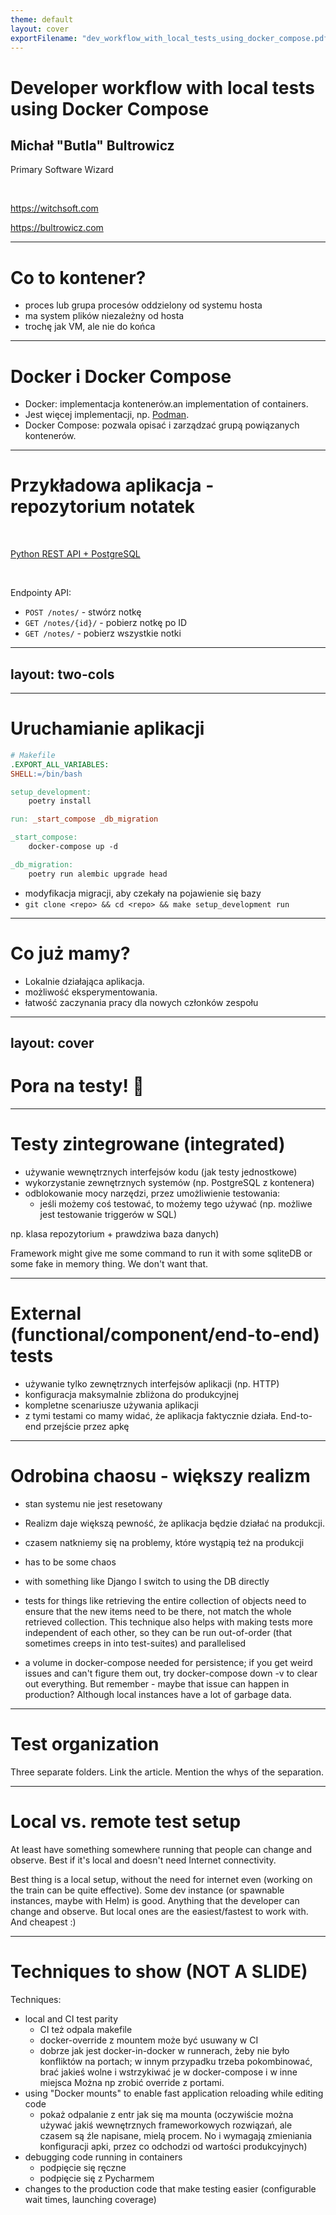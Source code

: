 ```yaml
---
theme: default
layout: cover
exportFilename: "dev_workflow_with_local_tests_using_docker_compose.pdf"
---
```


# Developer workflow with local tests using Docker Compose

## Michał "Butla" Bultrowicz

Primary Software Wizard

<br/>

https://witchsoft.com

https://bultrowicz.com

<!--
I'm Michał, I'm the Primary Software Wizard at WitchSoft, my company.

The title is not more made up and pompous that something like "Chief Executive Officer", I think.

In the recent past I did hollistic backends (with tests, reliability, metrics, alerts, infrastructure, etc.),
now I'm trying to start a business providing software directly to end-users.

I have twitter and everything, it's on my website. I hope to put out more educational "content" in the future.
-->

---

# Co to kontener?

- proces lub grupa procesów oddzielony od systemu hosta
- ma system plików niezależny od hosta
- trochę jak VM, ale nie do końca

<!--
Mam nadzieję, że wiecie już czym są kontenery, ale na wszelki wypadek dam minimalne wprowadzenie.

A short but more technical answer
- A process or a group of processes running in a process namespace, with a separate user-space.
- It runs on the host's kernel, in a process namespace separated from the host's processes.
- It contains:
  - application code
  - system components (e.g. libraries) required by the app code
  - doesn't contain a Linux kernel.
- Windows and MacOS need a Linux VM to use containers.
-->

---

# Docker i Docker Compose

- Docker: implementacja kontenerów.an implementation of containers.
- Jest więcej implementacji, np. [Podman](https://podman.io/).
- Docker Compose: pozwala opisać i zarządzać grupą powiązanych kontenerów.

<!--
Again, I hope you already know this, but this is a bare-bones explanation.
-->

---

# Przykładowa aplikacja - repozytorium notatek

<br/>

[Python REST API + PostgreSQL](https://github.com/butla/experiments/tree/master/testing__quality_assurance/sample_backend_app)

<br/>

Endpointy API:
- `POST /notes/` - stwórz notkę
- `GET /notes/{id}/` - pobierz notkę po ID
- `GET /notes/` - pobierz wszystkie notki

<!--
Apka moja pod linkiem. Znajdziecie tam trochę więcej szczegółów niż zawarłem na prezentacji.

Zamiast Postgresa mógłby być jakiś inny system, lub kilka. Kafka, Redis, Elastic, coś innego.
Metodami, które pokażę można je wszystkie ogarnąć.

Doesn't even have update - that bare-bones.

TODO: mermaid diagram with images?
https://github.com/mermaid-js/mermaid/issues/548

There might be two slides before this.
-->

---
layout: two-cols
---

<template v-slot:default>

# Uruchamianie aplikacji

```yaml
# docker-compose.yml
---
version: '3'
services:
  api:
    build:
      context: .
    image: sample_backend
    ports:
      - "8080:8080"
    links:
      - database
    environment:
      - POSTGRES_HOST=database
  database:
    image: postgres:15.2
    ports:
      - "5432:5432"
    environment:
      - POSTGRES_PASSWORD=postgres
    volumes:
      - db-data:/var/lib/postgresql/data
volumes:
  db-data:
```

</template>

<template v-slot:right>

<br/><br/>

```dockerfile
# Dockerfile
FROM python:3.10-alpine

EXPOSE 8080

WORKDIR /app

COPY requirements.txt /app/
RUN pip install -r requirements.txt

COPY sample_backend /app/sample_backend

CMD ["uvicorn", "--host", "0.0.0.0",
     "--port", "8080",
     "sample_backend.main:app"]
```

</template>

<!--
Apka powinna mieć config ze zmiennych środowiskowych.
Tutaj przyjmuje adres postgresa.
Mogłaby też przyjmować inne jego parametry, ale config ma defaulty, które będą działać.
POSTGRES_HOST w aplikacji będzie miał domyślną wartość "localhost".

Postgres będzie miał persistency - trzymanie danych między restartami.

Nie musimy się zagłębiać w kod plików.
Ważne, że widzimy, że nie ma tego dużo.
-->

---

# Uruchamianie aplikacji

```makefile
# Makefile
.EXPORT_ALL_VARIABLES:
SHELL:=/bin/bash

setup_development:
	poetry install

run: _start_compose _db_migration

_start_compose:
	docker-compose up -d

_db_migration:
	poetry run alembic upgrade head
```

- modyfikacja migracji, aby czekały na pojawienie się bazy
- `git clone <repo> && cd <repo> && make setup_development run`

<!--
Używam narzędzi pythonowych, ale w waszej technologii może to wyglądać inaczej.
Musi być coś do odpalenia migracji.

Odpalenie migracji może nastąpić zanim jeszcze baza będzie gotowa, stąd potrzeba czekania na nią.
W pythonie używam tenacity. Ogólnie prosta pętla jakaś pingająca bazę.

Wasze systemy nie muszą mieć bazy SQL.
Zamiast migracji może być dowolne "zapewnienie początkowych danych" dla systemu.

Warto zaznaczyć, że jeśli wasza apka potrzebuje jakichkolwiek danych do działania, to powinny być one częścią migracji.
(a nie, np. Django fixtures).

Po tym one-linerze będziemy mieli chodzącą aplikację nawet na "czystym" środowisku.
-->

---

# Co już mamy?

- Lokalnie działająca aplikacja.
- możliwość eksperymentowania.
- łatwość zaczynania pracy dla nowych członków zespołu

<!--
Not being able to play with the app is a huge detriment.
You will have more bugs, longer development time.
-->

---
layout: cover
---

# Pora na testy! 🦾

---

# Testy zintegrowane (integrated)

- używanie wewnętrznych interfejsów kodu (jak testy jednostkowe)
- wykorzystanie zewnętrznych systemów (np. PostgreSQL z kontenera)
- odblokowanie mocy narzędzi, przez umożliwienie testowania:
  - jeśli możemy coś testować, to możemy tego używać (np. możliwe jest testowanie triggerów w SQL)

np. klasa repozytorium + prawdziwa baza danych)

Framework might give me some command to run it with some sqliteDB or some fake in memory thing.
We don't want that.

<!--
When using some popular framework like Django in Python, you would just write tests that use some in-memory DB,
or SQLite.
why is it bad to not have a real dB? you don't use the real thing. you can be surprised after you deploy, cause in reality the app will behave differently. You don't use the full power of y
our tools. Like triggers or functions.

Not all frameworks have tight DB integration and fakes. With this you can test everything.
-->

---

# External (functional/component/end-to-end) tests

- używanie tylko zewnętrznych interfejsów aplikacji (np. HTTP)
- konfiguracja maksymalnie zbliżona do produkcyjnej
- kompletne scenariusze używania aplikacji
- z tymi testami co mamy widać, że aplikacja faktycznie działa. End-to-end przejście przez apkę

<!--
Functional tests should wait for the app as well - tenacity.

Name is something I use.
-->

---

# Odrobina chaosu - większy realizm

- stan systemu nie jest resetowany
- Realizm daje większą pewność, że aplikacja będzie działać na produkcji.
- czasem natkniemy się na problemy, które wystąpią też na produkcji

- has to be some chaos
- with something like Django I switch to using the DB directly
- tests for things like retrieving the entire collection of objects need to ensure that the new items need to
  be there, not match the whole retrieved collection.
  This technique also helps with making tests more independent of each other, so they can be run out-of-order
  (that sometimes creeps in into test-suites) and parallelised
- a volume in docker-compose needed for persistence;
  if you get weird issues and can't figure them out, try docker-compose down -v to clear out everything.
  But remember - maybe that issue can happen in production? Although local instances have a lot of garbage data.

<!--
real app won't reset its database every call - your functional tests shouldn't too.
Integration ones as well.
You have some wiggle room to configure them, though. You can be creating a new org for every test.
You can create one, and add all the data to it. Or you can do anything in between.
Maximize chaos, but allow yourself to have the precision when you need to (e.g. be able to test a clean start,
but have the default a bit more messy and realistic).

Prawdziwa baza i nawarstwianie danych dają trochę chaosu, który czasem zrobi dziwny problem - tym samym symulując prawdziwy deployment
-->

---

# Test organization

Three separate folders.
Link the article. Mention the whys of the separation.

---

# Local vs. remote test setup

At least have something somewhere running that people can change and observe.
Best if it's local and doesn't need Internet connectivity.

Best thing is a local setup, without the need for internet even (working on the train can be quite effective).
Some dev instance (or spawnable instances, maybe with Helm) is good.
Anything that the developer can change and observe.
But local ones are the easiest/fastest to work with. And cheapest :)

---

# Techniques to show (NOT A SLIDE)

Techniques:
- local and CI test parity
  - CI też odpala makefile
  - docker-override z mountem może być usuwany w CI
  - dobrze jak jest docker-in-docker w runnerach, żeby nie było konfliktów na portach;
    w innym przypadku trzeba pokombinować, brać jakieś wolne i wstrzykiwać je w docker-compose i w inne miejsca
    Można np zrobić override z portami.
- using "Docker mounts" to enable fast application reloading while editing code
  - pokaż odpalanie z entr jak się ma mounta (oczywiście można używać jakiś wewnętrznych frameworkowych rozwiązań,
    ale czasem są źle napisane, mielą procem. No i wymagają zmieniania konfiguracji apki, przez co odchodzi
    od wartości produkcyjnych)
- debugging code running in containers
  - podpięcie się ręczne
  - podpięcie się z Pycharmem
- changes to the production code that make testing easier (configurable wait times, launching coverage)

<!--

### using real local DBs in tests
not fakes provided by frameworks, like in Django.
Testy są dużo bardziej realistyczne w takim przypadku.
Pozwala używać i sprawdzać więcej funkcji bazy danych / data store'a, np. triggery, indexy, itp.

It's good to have some layer of abstraction so that not all tests require a DB.
I don't know what frameworks you use, but Django is awful in that aspect - it encourages using ORM objects a lot,
because tests will magically work in memory.

### Local dev tests and CI test parity
CI can run ones integrated with other apps.

You can use tools like pre-commit locally. I just use Makefiles.

CI - would be best if the image we'll be using is the same that will be pushed out.
So build image first, then run functional tests with it.

### test code is outside of the container
App configs for different kinds of tests (functional in docker, integrated in localhost).
Wartości configów (jak adres bazy) pod testy integracyjne (łączymy się z localhosta) i funkcjonalne
(łączymy się z kontenera).

Można też testy wsadzać w kontener, ale ja tego nie robię.

### No full setup/teardown

More like tests against a deployed app.

Makes the app and the tests more robust. The code needs to handle real issues.

With full setup all the time it takes a long time.

### docker mounts for code reloading
Pierwszy krok to mounty i restartowanie.

Drugi to live reload. Frameworki mogą mieć takie opcje - pokaż z FastAPI.
Tutaj też pokaż overloading domyślnego polecenia w compose dla potrzeb developmentu.
Ale przydałoby się mieć jakieś testy z domyślnym poleceniem. Może jakieś testy mogą wyłączać polecenie z compose.
Albo może ono być w lokalnym override, którego nie będzie w CI.
Tradeoffy co do parity.

Możecie też używać jakiś live-reload frameworków, albo czegoś takiego jak `entr` w poleceniu dockera.
Nie dawałbym live reload w wersji produkcyjnej, tylko.

### Async tests

If you're doing real calls you might need to wait for results.

Many flaky tests showed me real race conditions.

Use retrying decorators (like tenacity) liberally in tests.

You might wanna tune the configs in tests

### Code changes that help with tests

E.g. coverage hooks, additional endpoints behind feature flags, synchronization points.
Dodawanie jakiś testowych endpointów do kodu - też OK. Można je chować za jakąś opcją (feature flags).

100% coverage without overuse of mocks is possible.

Test-enabling code can be a part of the product. Testability is a feature.

### Additional things
**Fast docker builds** with sensible command sorting - install dependencies (use caches), then add your code.

**Design your code with testability in mind.**
You can chunk up the code better then.
Take care of more things with unit tests. So that integrated and functional tests will not multiply too much.
Separation of concerns is important.

**Guerilla testing**

Some patterns (like ORM because it lets you test the DB code without a real DB) become less appealing, as well.
Show the tests with triggers. Why bother? Locking is good, etc.

If you can reliably test more. You can really treat external apps as part of your app. Like DBs. Or Redis.

**Centralize your logs?**
Talk about logs in the context of debugging?

### Localstack
Only for AWS.
Azure has some local emulation https://learn.microsoft.com/en-us/answers/questions/579764/local-development-with-azure-services-specifically

GCP has [some emulators](https://cloud.google.com/sdk/gcloud/reference/beta/emulators)
and it looks like the code using the [functions framework](https://cloud.google.com/functions/docs/functions-framework)
can run locally.

### Mountebank
-->
